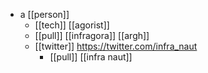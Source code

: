 - a [[person]]
	- [[tech]] [[agorist]] 
	- [[pull]] [[infragora]] [[argh]]
	- [[twitter]] https://twitter.com/infra_naut
		- [[pull]] [[infra naut]]
